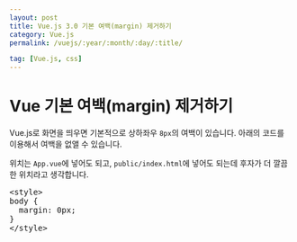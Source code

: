 ```yaml
---
layout: post
title: Vue.js 3.0 기본 여백(margin) 제거하기
category: Vue.js
permalink: /vuejs/:year/:month/:day/:title/

tag: [Vue.js, css]
---
```


# Vue 기본 여백(margin) 제거하기

Vue.js로 화면을 띄우면 기본적으로 상하좌우 `8px`의 여백이 있습니다.
아래의 코드를 이용해서 여백을 없앨 수 있습니다.

위치는 `App.vue`에 넣어도 되고, `public/index.html`에 넣어도 되는데 후자가 더 깔끔한 위치라고 생각합니다.

<pre class="prettyprint">
&lt;style&gt;
body {
  margin: 0px;
}
&lt;/style&gt;
</pre>
